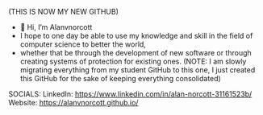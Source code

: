 (THIS IS NOW MY NEW GITHUB)
- 👋 Hi, I’m Alanvnorcott
- I hope to one day be able to use my knowledge and skill in the field of computer science to better the world,
- whether that be through the development of new software or through creating systems of protection for existing ones.
(NOTE: I am slowly migrating everything from my student GitHub to this one, I just created this GitHub for the sake of keeping everything consolidated)


SOCIALS:
LinkedIn: https://www.linkedin.com/in/alan-norcott-31161523b/
Website: https://alanvnorcott.github.io/
